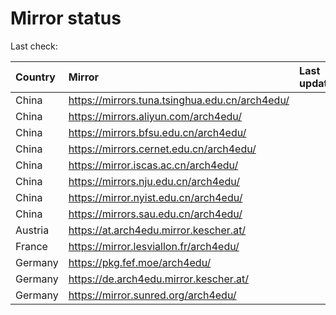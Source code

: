 <script src="./time.js"></script>
# Mirror status
Last check: <script type="text/javascript">localize(1734838121.6568053);</script>

|Country|Mirror|Last update|
|:------|:-----|:----------|
|China|https://mirrors.tuna.tsinghua.edu.cn/arch4edu/|<script type="text/javascript">localize(1734806456);</script>|
|China|https://mirrors.aliyun.com/arch4edu/|<script type="text/javascript">localize(1734806456);</script>|
|China|https://mirrors.bfsu.edu.cn/arch4edu/|<script type="text/javascript">localize(1734806456);</script>|
|China|https://mirrors.cernet.edu.cn/arch4edu/|<script type="text/javascript">localize(1734806456);</script>|
|China|https://mirror.iscas.ac.cn/arch4edu/|<script type="text/javascript">localize(1734720020);</script>|
|China|https://mirrors.nju.edu.cn/arch4edu/|<script type="text/javascript">localize(1734720020);</script>|
|China|https://mirror.nyist.edu.cn/arch4edu/|<script type="text/javascript">localize(1734720020);</script>|
|China|https://mirrors.sau.edu.cn/arch4edu/|<script type="text/javascript">localize(1731653531);</script>|
|Austria|https://at.arch4edu.mirror.kescher.at/|<script type="text/javascript">localize(1734806456);</script>|
|France|https://mirror.lesviallon.fr/arch4edu/|<script type="text/javascript">localize(1734806456);</script>|
|Germany|https://pkg.fef.moe/arch4edu/|<script type="text/javascript">localize(1734806456);</script>|
|Germany|https://de.arch4edu.mirror.kescher.at/|<script type="text/javascript">localize(1734806456);</script>|
|Germany|https://mirror.sunred.org/arch4edu/|<script type="text/javascript">localize(1734806456);</script>|

<script src="./tablefilter/tablefilter.js"></script>
<script src="./table.js"></script>